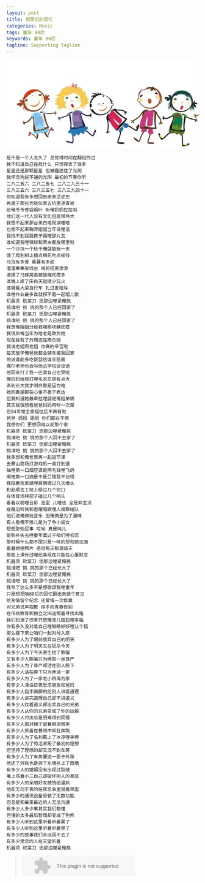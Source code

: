 ```yaml
---
layout: post
title: 捌零后的回忆
categories: Music
tags: 童年 80后 
keywords: 童年 80后
tagline: Supporting tagline
---
```

<img src="/assets/pictures/Music/2015_5_31_Boxcn_tongnian.jpg">

    是不是一个人太久了 总觉得时间在翻倍的过
    我不知道自己在找什么 只觉得丢了很多
    星星还是那颗星星 但被霾遮住了光明
    我怀念狗屁不通的光阴 最初的节奏你听
    二八二五六 二八二五七 二八二九三十一 
    三八三五六 三八三五七 三八三九四十一
    你知道我有多想回到老家活泥巴
    再邀子那些光腚伙家去坑里逮青蛙
    给俺爷爷卷袋烟叶 听俺奶奶拉拉呱
    他们这一代人没有文化但是很伟大
    我想不起来那台黑白电视演哩啥
    也想不起来鞠萍姐姐当年说哩话
    我找不到我跳房子踢哩那片瓦
    谁知道我哩弹球和票夹都放哪里啦
    一个沙坑一个秋千俺就能玩一天
    饿了爬到树上摘点槐花吃点榆钱
    马泡有多香 桑葚有多甜
    溜溜菶菶架戏台 再抓把黑添添
    谁捅了马蜂窝谁被蛰哩疙瘩多
    谁晚上尿了床白天就得少玩火
    谁骑着大梁自行车 扎过麦秸垛
    谁哩作业最多谁就捞不着一起唱儿歌
    机器灵 砍菜刀 恁那边哩紧俺挑
    挑谁吧 挑 挑的那个人已经回家了
    机器灵 砍菜刀 恁那边哩紧俺挑
    挑谁吧 挑 挑的那个人已经回家了
    我想俺姐姐分给我哩那块糖疙瘩
    我很后悔当年为啥老是欺负她
    现在我有了外甥还在欺负她
    我说老姐啊老姐 你真的辛苦啦
    每天放学俺爸爸都会骑车接我回家
    他说谁能多吃饭就给谁买贴画
    偶尔老师也会叫他去学校谈谈话
    他回来打了我一巴掌自己也哭啦
    俺妈妈给我打哩毛衣总是有点大
    直到长大我才明白那是因为啥
    她的委屈都在心里不善于表达
    但我知道她最牵挂哩就是俺姐弟俩
    其实我很想看爸爸妈妈再吵一次架
    但94年哩全家福往后不再有啦
    爸爸 妈妈 姐姐 你们都在干嘛
    我想你们 更想回咱以前那个家
    机器灵 砍菜刀 恁那边哩紧俺挑
    挑谁吧 挑 挑的那个人回不去家了
    机器灵 砍菜刀 恁那边哩紧俺挑
    挑谁吧 挑 挑的那个人回不去家了
    我多想和俺老表再一起逃节课
    去蒙山商场打游戏机一直打到饿
    抽哩第一口烟应该是两毛钱哩飞鸽
    喝哩第一口酒是不是兰陵我不记得
    我踩着张家斌哩肩膀爬过几次墙头
    和赵顺去工地上偷过几个钳口
    在体育场拜把子磕过几个响头
    看看以前哩合影 造型 儿哩也 全是非主流
    在路边听我和君耀唱歌哩人成群结队
    他们说俺俩玩音乐 但俺俩是为了漏味
    有人看俺不愤儿是为了争小闺女
    想想那些屁事 哎呦 真是味儿
    能弥补失去哩童年莫过于咱们哩初恋
    那时候什么都不图只是一味的想和她见面
    看着她哩照片 感觉每天都是晴天
    那些上课传过哩纸条现在只能在心里默念
    机器灵 砍菜刀 恁那边哩紧俺挑
    挑谁吧 挑 挑的那个已经长大了
    机器灵 砍菜刀 恁那边哩紧俺挑
    挑谁吧 挑 挑的那个已经长大了
    我写了这么多不是想歌颂我哩童年
    只是想把咱80后的回忆翻出来做个意见
    给亲情留个纪念 还爱情一次祭奠
    对兄弟说声抱歉 挥手向青春告别
    在传统教育和独立之间迷惘着寻找出路
    我们扮演了改革开放哩宠儿尴尬哩幸福
    你有多久没对着自己哩眼睛好好哩认个错
    那么接下来让咱们一起对号入座
    有多少人为了眼前放弃自己的明天
    有多少人为了明天又在扼杀今天
    有多少人为了今天寄生给了欺骗
    又有多少人欺骗只为换取一丝尊严
    有多少人为了尊严却活在别人胯下
    有多少人活在胯下只为养活一家
    有多少人为了一家老小四海为家
    有多少人漂泊日夜思念朋友和爸妈
    有多少人指手画脚的给别人讲着道理
    有多少人讲完道理自己却不讲道义
    有多少人纹着道义却出卖自己的兄弟
    有多少人从你的兄弟变成了你的凶器
    有多少人付出总是很难得到回报
    有多少人面对镜子留着眼泪微笑
    有多少人笑着在暴雨中疯狂奔跑
    有多少人为了名利戴上了冰凉哩手铐
    有多少人为了苟活背叛了最初的理想
    但坚持了理想的却又混不到车房
    有多少人为了车房要还一辈子外账
    他还了外账也是拆了东墙补上了西墙
    有多少人的婚姻没有出现过裂缝
    嘴上骂着小三自己却破坏别人的家庭
    有多少人的亲朋好友被钱给逼疯
    他却无动于衷的在夜总会里晃着筛盅
    有多少的通讯设备安装了无数功能
    但总是和最亲最近的人无法沟通
    有多少人多少事其实我们都懂
    但懂的太多最后智商却变成了狗熊
    有多少人听到这里听着听着累了
    有多少人听到这里听着听着哭了
    有多少的故事我们永远回不去了
    有多少思念的人在天堂听着
    机器灵 砍菜刀 恁那边哩紧俺挑

> <embed src="http://music.163.com/style/swf/widget.swf?sid=28481105&type=2&auto=1&width=278&height=32" width="298" height="52"  allowNetworking="all">
